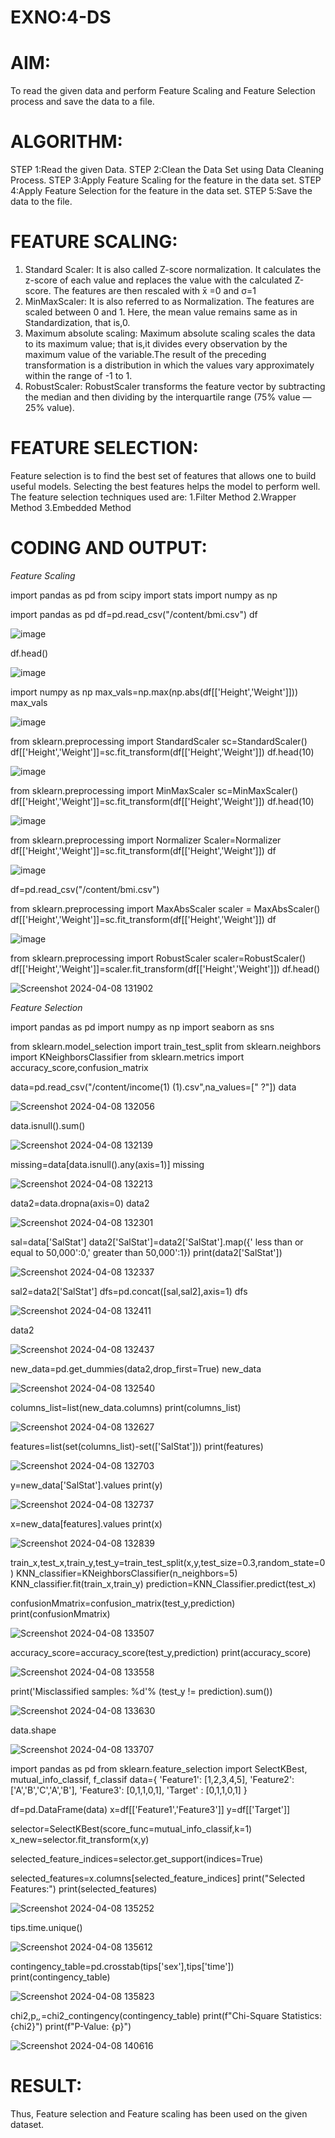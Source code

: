 # EXNO:4-DS
# AIM:
To read the given data and perform Feature Scaling and Feature Selection process and save the
data to a file.
# ALGORITHM:
STEP 1:Read the given Data.
STEP 2:Clean the Data Set using Data Cleaning Process.
STEP 3:Apply Feature Scaling for the feature in the data set.
STEP 4:Apply Feature Selection for the feature in the data set.
STEP 5:Save the data to the file.
# FEATURE SCALING:
1. Standard Scaler: It is also called Z-score normalization. It calculates the z-score of each value and replaces the value with the calculated Z-score. The features are then rescaled with x̄ =0 and σ=1
2. MinMaxScaler: It is also referred to as Normalization. The features are scaled between 0 and 1. Here, the mean value remains same as in Standardization, that is,0.
3. Maximum absolute scaling: Maximum absolute scaling scales the data to its maximum value; that is,it divides every observation by the maximum value of the variable.The result of the preceding transformation is a distribution in which the values vary approximately within the range of -1 to 1.
4. RobustScaler: RobustScaler transforms the feature vector by subtracting the median and then dividing by the interquartile range (75% value — 25% value).
# FEATURE SELECTION:
Feature selection is to find the best set of features that allows one to build useful models. Selecting the best features helps the model to perform well.
The feature selection techniques used are:
1.Filter Method
2.Wrapper Method
3.Embedded Method

# CODING AND OUTPUT:

*Feature Scaling*

import pandas as pd
from scipy import stats
import numpy as np


import pandas as pd
df=pd.read_csv("/content/bmi.csv")
df

![image](https://github.com/SJananisenthilkumar/EXNO-4-DS/assets/144871139/376dd65a-8a46-4e5a-aa06-89db3bf431f6)

df.head()

![image](https://github.com/SJananisenthilkumar/EXNO-4-DS/assets/144871139/33268cf2-cc37-41c2-bad9-cbd2601a933c)

import numpy as np
max_vals=np.max(np.abs(df[['Height','Weight']]))
max_vals

![image](https://github.com/SJananisenthilkumar/EXNO-4-DS/assets/144871139/ff3d3a86-1323-4af3-995f-dd5681da7c86)

from sklearn.preprocessing import StandardScaler
sc=StandardScaler()
df[['Height','Weight']]=sc.fit_transform(df[['Height','Weight']])
df.head(10)

![image](https://github.com/SJananisenthilkumar/EXNO-4-DS/assets/144871139/d1399553-bb11-495a-99e5-622ff96c20b1)

from sklearn.preprocessing import MinMaxScaler
sc=MinMaxScaler()
df[['Height','Weight']]=sc.fit_transform(df[['Height','Weight']])
df.head(10)

![image](https://github.com/SJananisenthilkumar/EXNO-4-DS/assets/144871139/8172543a-3361-49da-97be-84430ddb9f61)

from sklearn.preprocessing import Normalizer
Scaler=Normalizer
df[['Height','Weight']]=sc.fit_transform(df[['Height','Weight']])
df

![image](https://github.com/SJananisenthilkumar/EXNO-4-DS/assets/144871139/68ce3578-0f70-48f2-b9ea-1a678840c015)

df=pd.read_csv("/content/bmi.csv")


from sklearn.preprocessing import MaxAbsScaler
scaler = MaxAbsScaler()
df[['Height','Weight']]=sc.fit_transform(df[['Height','Weight']])
df

![image](https://github.com/SJananisenthilkumar/EXNO-4-DS/assets/144871139/1aedf04d-036c-4544-a2d5-bb05ed2663cd)

from sklearn.preprocessing import RobustScaler
scaler=RobustScaler()
df[['Height','Weight']]=scaler.fit_transform(df[['Height','Weight']])
df.head()

![Screenshot 2024-04-08 131902](https://github.com/arun1111j/EXNO-4-DS/assets/128461833/f6d88d95-f69b-4f18-b82a-f9ba84200203)


*Feature Selection*

import pandas as pd
import numpy as np
import seaborn as sns


from sklearn.model_selection import train_test_split
from sklearn.neighbors import KNeighborsClassifier
from sklearn.metrics import accuracy_score,confusion_matrix


data=pd.read_csv("/content/income(1) (1).csv",na_values=[" ?"])
data

![Screenshot 2024-04-08 132056](https://github.com/arun1111j/EXNO-4-DS/assets/128461833/76a6f995-f13b-4c95-ae8c-528e72850c3b)

data.isnull().sum()

![Screenshot 2024-04-08 132139](https://github.com/arun1111j/EXNO-4-DS/assets/128461833/9f1b357d-a955-4d6b-8f37-d9c2900fdf03)

missing=data[data.isnull().any(axis=1)]
missing

![Screenshot 2024-04-08 132213](https://github.com/arun1111j/EXNO-4-DS/assets/128461833/588e9033-2d09-4caf-a854-8cd0c5620418)

data2=data.dropna(axis=0)
data2

![Screenshot 2024-04-08 132301](https://github.com/arun1111j/EXNO-4-DS/assets/128461833/f904cb0a-179c-4b18-9758-e4871b88ff35)

sal=data['SalStat']
data2['SalStat']=data2['SalStat'].map({' less than  or equal to 50,000':0,' greater than 50,000':1})
print(data2['SalStat'])

![Screenshot 2024-04-08 132337](https://github.com/arun1111j/EXNO-4-DS/assets/128461833/5697629f-598e-49da-98f5-f6f9736d4ef3)

sal2=data2['SalStat']
dfs=pd.concat([sal,sal2],axis=1)
dfs

![Screenshot 2024-04-08 132411](https://github.com/arun1111j/EXNO-4-DS/assets/128461833/9ace2ee3-17e9-4591-b86d-d995ac6b7ff5)

data2

![Screenshot 2024-04-08 132437](https://github.com/arun1111j/EXNO-4-DS/assets/128461833/954ae119-4c01-4e3d-9430-f8be6cede5eb)

new_data=pd.get_dummies(data2,drop_first=True)
new_data

![Screenshot 2024-04-08 132540](https://github.com/arun1111j/EXNO-4-DS/assets/128461833/fb035e04-7b58-4fa2-a856-5f1258d98d70)

columns_list=list(new_data.columns)
print(columns_list)

![Screenshot 2024-04-08 132627](https://github.com/arun1111j/EXNO-4-DS/assets/128461833/f670491b-3a15-4940-9442-af6132c37327)

features=list(set(columns_list)-set(['SalStat']))
print(features)

![Screenshot 2024-04-08 132703](https://github.com/arun1111j/EXNO-4-DS/assets/128461833/8861beaf-4ff8-46d5-8f32-f219cb7c0729)

y=new_data['SalStat'].values
print(y)

![Screenshot 2024-04-08 132737](https://github.com/arun1111j/EXNO-4-DS/assets/128461833/e4ee6b46-e4d5-41a3-a961-5e3988f5ee98)

x=new_data[features].values
print(x)

![Screenshot 2024-04-08 132839](https://github.com/arun1111j/EXNO-4-DS/assets/128461833/b794a8cb-8325-45bf-958d-1c2305f5e20a)

train_x,test_x,train_y,test_y=train_test_split(x,y,test_size=0.3,random_state=0)
KNN_classifier=KNeighborsClassifier(n_neighbors=5)
KNN_classifier.fit(train_x,train_y)
prediction=KNN_Classifier.predict(test_x)


confusionMmatrix=confusion_matrix(test_y,prediction)
print(confusionMmatrix)

![Screenshot 2024-04-08 133507](https://github.com/arun1111j/EXNO-4-DS/assets/128461833/3906c6b9-5480-498d-b139-e7db823e3b05)

accuracy_score=accuracy_score(test_y,prediction)
print(accuracy_score)

![Screenshot 2024-04-08 133558](https://github.com/arun1111j/EXNO-4-DS/assets/128461833/fbb86aca-9120-40ee-b59e-3f600de10e3b)

print('Misclassified samples: %d'% (test_y != prediction).sum())

![Screenshot 2024-04-08 133630](https://github.com/arun1111j/EXNO-4-DS/assets/128461833/7f519b52-847b-4b3c-bd14-783788d19900)

data.shape

![Screenshot 2024-04-08 133707](https://github.com/arun1111j/EXNO-4-DS/assets/128461833/7f96213c-becc-455b-9be3-db54bed1b22d)

import pandas as pd
from sklearn.feature_selection import SelectKBest, mutual_info_classif, f_classif
data={
    'Feature1': [1,2,3,4,5],
    'Feature2': ['A','B','C','A','B'],
    'Feature3': [0,1,1,0,1],
    'Target'  : [0,1,1,0,1]
}

df=pd.DataFrame(data)
x=df[['Feature1','Feature3']]
y=df[['Target']]

selector=SelectKBest(score_func=mutual_info_classif,k=1)
x_new=selector.fit_transform(x,y)

selected_feature_indices=selector.get_support(indices=True)

selected_features=x.columns[selected_feature_indices]
print("Selected Features:")
print(selected_features)

![Screenshot 2024-04-08 135252](https://github.com/arun1111j/EXNO-4-DS/assets/128461833/0d2359e5-5b37-4091-9203-6e65df36d92f)

tips.time.unique()

![Screenshot 2024-04-08 135612](https://github.com/arun1111j/EXNO-4-DS/assets/128461833/9836a9f3-fe9e-4ec3-920d-2a3530762734)

contingency_table=pd.crosstab(tips['sex'],tips['time'])
print(contingency_table)

![Screenshot 2024-04-08 135823](https://github.com/arun1111j/EXNO-4-DS/assets/128461833/10c74211-c4bb-4a26-b5cf-784f7204cc59)

chi2,p,_,_=chi2_contingency(contingency_table)
print(f"Chi-Square Statistics: {chi2}")
print(f"P-Value: {p}")

![Screenshot 2024-04-08 140616](https://github.com/arun1111j/EXNO-4-DS/assets/128461833/469760f6-4232-4c33-af9d-b8a8dcfd7d17)







# RESULT:
Thus, Feature selection and Feature scaling has been used on the given dataset.
